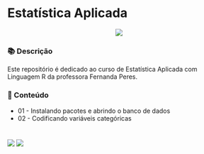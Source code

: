 # Estatística Aplicada

<p align="center">
<img src="https://img.shields.io/static/v1?label=Status&message=EM_ANDAMENTO&color=blue&style=for-the-badge"/>
</p>


### 📚 Descrição 

Este repositório é dedicado ao curso de Estatística Aplicada com Linguagem R da professora Fernanda Peres. 


### 📂 Conteúdo

* 01 - Instalando pacotes e abrindo o banco de dados
* 02 - Codificando variáveis categóricas


#

<div>
  <a href="https://www.linkedin.com/in/claudia-anjos/" target="_blank"><img src="https://img.shields.io/badge/-LinkedIn-%230077B5?style=for-the-badge&logo=linkedin&logoColor=white" target="_blank"></a>
  <a href="https://medium.com/@ndosanjosc" target="_blank"><img src="https://img.shields.io/badge/Medium-12100E?style=for-the-badge&logo=medium&logoColor=white"></a>
</div>
